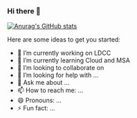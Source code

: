 ### Hi there 👋

<!--
**josephmjjo/josephmjjo** is a ✨ _special_ ✨ repository because its `README.md` (this file) appears on your GitHub profile.-->

[![Anurag's GitHub stats](https://github-readme-stats.vercel.app/api?username=josephmjjo)](https://github.com/anuraghazra/github-readme-stats)


Here are some ideas to get you started:

- 🔭 I’m currently working on LDCC
- 🌱 I’m currently learning Cloud and MSA
- 👯 I’m looking to collaborate on 
- 🤔 I’m looking for help with ...
- 💬 Ask me about ...
- 📫 How to reach me: ...
- 😄 Pronouns: ...
- ⚡ Fun fact: ...

